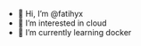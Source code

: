 - 👋 Hi, I’m @fatihyx
- 👀 I’m interested in cloud
- 🌱 I’m currently learning docker

<!---
fatihyx/fatihyx is a ✨ special ✨ repository because its `README.md` (this file) appears on your GitHub profile.
You can click the Preview link to take a look at your changes.
--->
